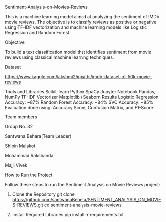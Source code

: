 Sentiment-Analysis-on-Movies-Reviews

This is a machine learning model aimed at analyzing the sentiment of IMDb movie reviews. The objective is to classify reviews as positive or negative using TF-IDF vectorization and machine learning models like Logistic Regression and Random Forest.

Objective

To build a text classification model that identifies sentiment from movie reviews using classical machine learning techniques.

Dataset

https://www.kaggle.com/lakshmi25npathi/imdb-dataset-of-50k-movie-reviews

Tools and Libraries
Scikit-learn
Python
SpaCy
Jupyter Notebook
Pandas, NumPy
TF-IDF Vectorizer
Matplotlib / Seaborn
Results
Logistic Regression Accuracy: ~87%
Random Forest Accuracy: ~84%
SVC Accuracy: ~85%
Evaluation done using: Accuracy Score, Confusion Matrix, and F1-Score

Team members

Group No. 32

Santwana Behara(Team Leader)

Shibin Malakot

Mohammad Rakshanda

Majji Vivek


How to Run the Project

Follow these steps to run the Sentiment Analysis on Movie Reviews project:

1. Clone the Repository
git clone https://github.com/santwanaBehera/SENTIMENT_ANALYSIS_ON_MOVIES-REVIEWS.git
 cd sentiment-analysis-movie-reviews

3. Install Required Libraries
pip install -r requirements.txt
